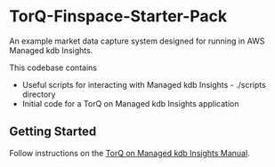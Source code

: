 
# TorQ-Finspace-Starter-Pack
An example market data capture system designed for running in AWS Managed kdb Insights.


This codebase contains

* Useful scripts for interacting with Managed kdb Insights - ./scripts directory
* Initial code for a TorQ on Managed kdb Insights application

## Getting Started
Follow instructions on the [TorQ on Managed kdb Insights Manual](https://dataintellecttech.github.io/TorQ-Finspace-Starter-Pack/).
